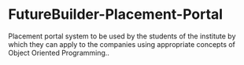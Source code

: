 # FutureBuilder-Placement-Portal
Placement portal system to be used by the students of the institute by which they can apply to the companies using appropriate concepts of Object Oriented Programming..
